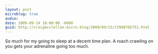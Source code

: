 ```yaml
---
layout: post
microblog: true
audio: 
date: 2009-09-14 18:00:00 -0600
guid: http://craigmcclellan.micro.blog/2009/09/15/t3998765751.html
---
```

So much for my going to sleep at a decent time plan. A roach crawling on you gets your adrenaline going too much.
